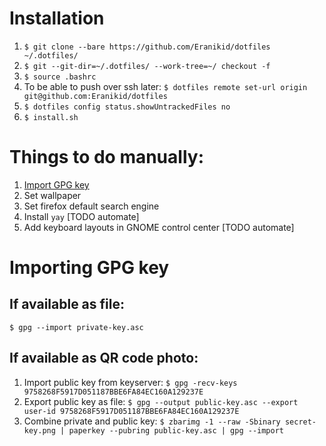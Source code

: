 # Installation

1. `$ git clone --bare https://github.com/Eranikid/dotfiles ~/.dotfiles/`
2. `$ git --git-dir=~/.dotfiles/ --work-tree=~/ checkout -f`
3. `$ source .bashrc`
4. To be able to push over ssh later: `$ dotfiles remote set-url origin git@github.com:Eranikid/dotfiles`
5. `$ dotfiles config status.showUntrackedFiles no`
6. `$ install.sh`

# Things to do manually:

1. [Import GPG key](#importing-gpg-key)
2. Set wallpaper
3. Set firefox default search engine
4. Install `yay` [TODO automate]
5. Add keyboard layouts in GNOME control center [TODO automate]

# Importing GPG key

## If available as file:
`$ gpg --import private-key.asc`

## If available as QR code photo:
1. Import public key from keyserver: `$ gpg -recv-keys 9758268F5917D051187BBE6FA84EC160A129237E`
2. Export public key as file: `$ gpg --output public-key.asc --export user-id 9758268F5917D051187BBE6FA84EC160A129237E`
3. Combine private and public key: `$ zbarimg -1 --raw -Sbinary secret-key.png | paperkey --pubring public-key.asc | gpg --import`
